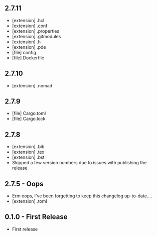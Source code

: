 ## 2.7.11
 - [extension] .hcl
 - [extension] .conf
 - [extension] .properties
 - [extension] .gitmodules
 - [extension] .h
 - [extension] .pde
 - [file] config
 - [file] Dockerfile

## 2.7.10
 - [extension] .nomad

## 2.7.9
 - [file] Cargo.toml
 - [file] Cargo.lock

## 2.7.8
 - [extension] .bib
 - [extension] .tex
 - [extension] .bst
 - Skipped a few version numbers due to issues with publishing the release

## 2.7.5 - Oops
 - Erm oops, I've been forgetting to keep this changelog up-to-date....
 - [extension] .toml

## 0.1.0 - First Release
 - First release
